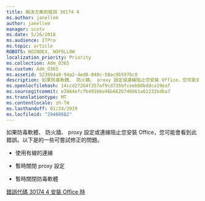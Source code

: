 ```yaml
---
title: 解決方案的錯誤 30174 4
ms.author: janellem
author: janellem
manager: scotv
ms.date: 5/26/2018
ms.audience: ITPro
ms.topic: article
ROBOTS: NOINDEX, NOFOLLOW
localization_priority: Priority
ms.collection: Adm_O365
ms.custom: Adm_O365
ms.assetid: 523894a9-94a2-4ed8-848c-58ac9b597bc8
description: 如果防毒軟體、 防火牆、 proxy 設定或連線阻止您安裝 Office，您可能會看到此錯誤。以下是的一些可嘗試修正的問題。
ms.openlocfilehash: 14ccd27264f357af9cd735bfceebb0bddca19eaf
ms.sourcegitcommit: e2864efcfb493b6e46b662b746661a61232bdba7
ms.translationtype: MT
ms.contentlocale: zh-TW
ms.lasthandoff: 01/24/2019
ms.locfileid: "29460682"
---
```

如果防毒軟體、 防火牆、 proxy 設定或連線阻止您安裝 Office，您可能會看到此錯誤。以下是的一些可嘗試修正的問題。
  
- 使用有線的連線
    
- 暫時關閉 proxy 設定
    
- 暫時關閉防毒軟體
    
[錯誤代碼 30174 4 安裝 Office 時](https://support.office.com/article/5d5551db-266f-47b3-93fc-d51c2e8f4c0b?=wt.mc_id=Alchemy_ClientDIA.aspx)
  

